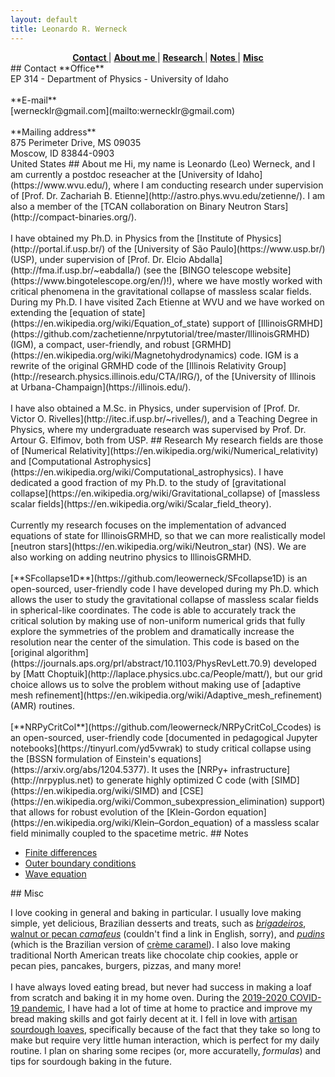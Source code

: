 ```yaml
---
layout: default
title: Leonardo R. Werneck
---
```


<center>
<a href="#Contact" ><strong> Contact  </strong></a> |
<a href="#About"   ><strong> About me </strong></a> |
<a href="#Research"><strong> Research </strong></a> |
<a href="#Notes"   ><strong> Notes    </strong></a> |
<a href="#Misc"    ><strong> Misc     </strong></a>
</center>

<a name='Contact'>
## Contact
**Office**<br>
EP 314 - Department of Physics - University of Idaho
<br><br>
**E-mail**<br>
[wernecklr@gmail.com](mailto:wernecklr@gmail.com)
<br><br>
**Mailing address**<br>
875 Perimeter Drive, MS 09035<br>
Moscow, ID 83844-0903<br>
United States

<a name='About'>
## About me
Hi, my name is Leonardo (Leo) Werneck, and I am currently a postdoc
reseacher at the [University of Idaho](https://www.wvu.edu/), where I am
conducting research under supervision of [Prof. Dr. Zachariah
B. Etienne](http://astro.phys.wvu.edu/zetienne/). I am also a member of
the [TCAN collaboration on Binary Neutron Stars](http://compact-binaries.org/). 
<br><br>
I have obtained my Ph.D. in Physics from the [Institute of
Physics](http://portal.if.usp.br/) of the [University of São
Paulo](https://www.usp.br/) (USP), under supervision of [Prof. Dr. Elcio
Abdalla](http://fma.if.usp.br/~eabdalla/) (see the [BINGO telescope
website](https://www.bingotelescope.org/en/)!), where we have mostly
worked with critical phenomena in the gravitational collapse of massless
scalar fields. During my Ph.D. I have visited Zach Etienne at WVU and we
have worked on extending the [equation of
state](https://en.wikipedia.org/wiki/Equation_of_state) support of
[IllinoisGRMHD](https://github.com/zachetienne/nrpytutorial/tree/master/IllinoisGRMHD)
(IGM), a compact, user-friendly, and robust
[GRMHD](https://en.wikipedia.org/wiki/Magnetohydrodynamics) code. IGM is
a rewrite of the original GRMHD code of the [Illinois Relativity
Group](http://research.physics.illinois.edu/CTA/IRG/), of the
[University of Illinois at Urbana-Champaign](https://illinois.edu/).
<br><br>
I have also obtained a M.Sc. in Physics, under supervision of
[Prof. Dr. Victor O. Rivelles](http://itec.if.usp.br/~rivelles/), and a
Teaching Degree in Physics, where my undergraduate research was
supervised by Prof. Dr. Artour G. Elfimov, both from USP.

<a name='Research'>
## Research
My research fields are those of [Numerical
Relativity](https://en.wikipedia.org/wiki/Numerical_relativity) and
[Computational
Astrophysics](https://en.wikipedia.org/wiki/Computational_astrophysics). I
have dedicated a good fraction of my Ph.D. to the study of
[gravitational
collapse](https://en.wikipedia.org/wiki/Gravitational_collapse) of
[massless scalar
fields](https://en.wikipedia.org/wiki/Scalar_field_theory).
<br><br>
Currently my research focuses on the implementation of advanced
equations of state for IllinoisGRMHD, so that we can more realistically
model [neutron stars](https://en.wikipedia.org/wiki/Neutron_star)
(NS). We are also working on adding neutrino physics to IllinoisGRMHD.
<br><br>
[**SFcollapse1D**](https://github.com/leowerneck/SFcollapse1D) is an
open-sourced, user-friendly code I have developed during my Ph.D. which
allows the user to study the gravitational collapse of massless scalar
fields in spherical-like coordinates. The code is able to accurately
track the critical solution by making use of non-uniform numerical grids
that fully explore the symmetries of the problem and dramatically
increase the resolution near the center of the simulation. This code is
based on the [original
algorithm](https://journals.aps.org/prl/abstract/10.1103/PhysRevLett.70.9)
developed by [Matt
Choptuik](http://laplace.physics.ubc.ca/People/matt/), but our grid
choice allows us to solve the problem without making use of [adaptive
mesh refinement](https://en.wikipedia.org/wiki/Adaptive_mesh_refinement)
(AMR) routines.
<br><br>
[**NRPyCritCol**](https://github.com/leowerneck/NRPyCritCol_Ccodes) is
an open-sourced, user-friendly code [documented in pedagogical Jupyter
notebooks](https://tinyurl.com/yd5vwrak) to study critical collapse
using the [BSSN formulation of Einstein's
equations](https://arxiv.org/abs/1204.5377). It uses the [NRPy+
infrastructure](http://nrpyplus.net) to generate highly optimized C code
(with [SIMD](https://en.wikipedia.org/wiki/SIMD) and
[CSE](https://en.wikipedia.org/wiki/Common_subexpression_elimination)
support) that allows for robust evolution of the [Klein-Gordon
equation](https://en.wikipedia.org/wiki/Klein–Gordon_equation) of a
massless scalar field minimally coupled to the spacetime metric.

<a name='Notes'>
## Notes

* [Finite differences](Finite_differences.md)
* [Outer boundary conditions](Outer_boundary_conditions.md)
* [Wave equation](Wave_equation.md)

<a name='Misc'>
## Misc

I love cooking in general and baking in particular. I usually love
making simple, yet delicious, Brazilian desserts and treats, such as
[*brigadeiros*](https://en.wikipedia.org/wiki/Brigadeiro), [walnut or
pecan
*camafeus*](https://www.receitasnestle.com.br/receitas/camafeu-de-nozes)
(couldn't find a link in English, sorry), and
[*pudins*](https://www.receitasnestle.com.br/receitas/pudim-de-leite-moca)
(which is the Brazilian version of [crème
caramel](https://en.wikipedia.org/wiki/Cr%C3%A8me_caramel)). I also love
making traditional North American treats like chocolate chip cookies,
apple or pecan pies, pancakes, burgers, pizzas, and many more!
<br><br>
I have always loved eating bread, but never had success in making a loaf
from scratch and baking it in my home oven. During the [2019-2020
COVID-19
pandemic](https://en.wikipedia.org/wiki/2019%E2%80%9320_coronavirus_pandemic),
I have had a lot of time at home to practice and improve my bread making
skills and got fairly decent at it. I fell in love with [artisan
sourdough loaves](https://en.wikipedia.org/wiki/Sourdough), specifically
because of the fact that they take so long to make but require very
little human interaction, which is perfect for my daily routine. I plan
on sharing some recipes (or, more accuratelly, *formulas*) and tips for
sourdough baking in the future.
